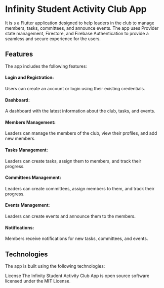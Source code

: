 # Infinity Student Activity Club App
It is s a Flutter application designed to help leaders in the club to manage members, tasks, committees, and announce events. The app uses Provider state management, Firestore, and Firebase Authentication to provide a seamless and secure experience for the users.

## Features
The app includes the following features:

#### Login and Registration: 
Users can create an account or login using their existing credentials.
#### Dashboard:
A dashboard with the latest information about the club, tasks, and events.
#### Members Management: 
Leaders can manage the members of the club, view their profiles, and add new members.
#### Tasks Management: 
Leaders can create tasks, assign them to members, and track their progress.
#### Committees Management:
Leaders can create committees, assign members to them, and track their progress.
#### Events Management: 
Leaders can create events and announce them to the members.
#### Notifications: 
Members receive notifications for new tasks, committees, and events.
## Technologies
The app is built using the following technologies:

License
The Infinity Student Activity Club App is open source software licensed under the MIT License.

